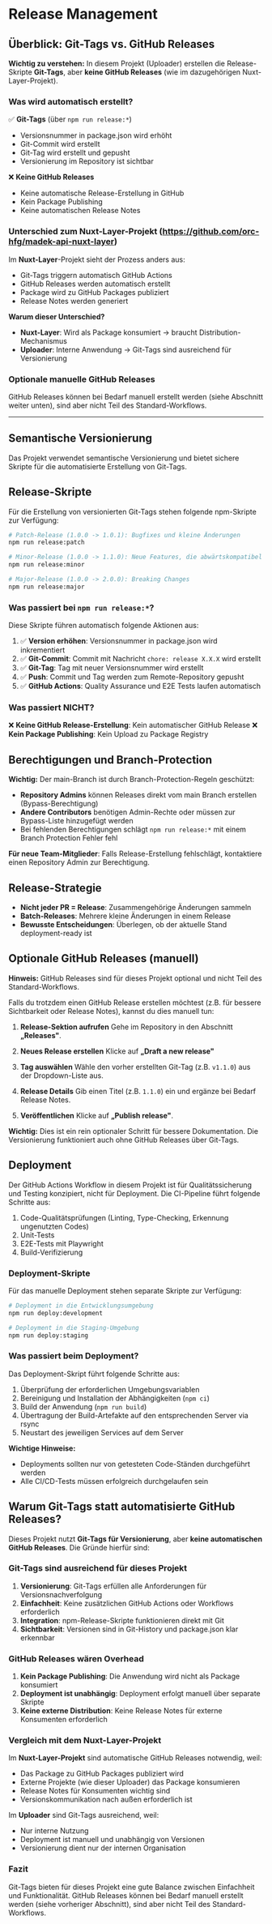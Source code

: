 # Release Management

## Überblick: Git-Tags vs. GitHub Releases

**Wichtig zu verstehen:** In diesem Projekt (Uploader) erstellen die Release-Skripte **Git-Tags**, aber **keine GitHub Releases** (wie im dazugehörigen Nuxt-Layer-Projekt).

### Was wird automatisch erstellt?

✅ **Git-Tags** (über `npm run release:*`)
- Versionsnummer in package.json wird erhöht
- Git-Commit wird erstellt
- Git-Tag wird erstellt und gepusht
- Versionierung im Repository ist sichtbar

❌ **Keine GitHub Releases**
- Keine automatische Release-Erstellung in GitHub
- Kein Package Publishing
- Keine automatischen Release Notes

### Unterschied zum Nuxt-Layer-Projekt (https://github.com/orc-hfg/madek-api-nuxt-layer)

Im **Nuxt-Layer**-Projekt sieht der Prozess anders aus:
- Git-Tags triggern automatisch GitHub Actions
- GitHub Releases werden automatisch erstellt
- Package wird zu GitHub Packages publiziert
- Release Notes werden generiert

**Warum dieser Unterschied?**
- **Nuxt-Layer**: Wird als Package konsumiert → braucht Distribution-Mechanismus
- **Uploader**: Interne Anwendung → Git-Tags sind ausreichend für Versionierung

### Optionale manuelle GitHub Releases

GitHub Releases können bei Bedarf manuell erstellt werden (siehe Abschnitt weiter unten), sind aber nicht Teil des Standard-Workflows.

---

## Semantische Versionierung

Das Projekt verwendet semantische Versionierung und bietet sichere Skripte für die automatisierte Erstellung von Git-Tags.

## Release-Skripte

Für die Erstellung von versionierten Git-Tags stehen folgende npm-Skripte zur Verfügung:

```bash
# Patch-Release (1.0.0 -> 1.0.1): Bugfixes und kleine Änderungen
npm run release:patch

# Minor-Release (1.0.0 -> 1.1.0): Neue Features, die abwärtskompatibel sind
npm run release:minor

# Major-Release (1.0.0 -> 2.0.0): Breaking Changes
npm run release:major
```

### Was passiert bei `npm run release:*`?

Diese Skripte führen automatisch folgende Aktionen aus:

1. ✅ **Version erhöhen**: Versionsnummer in package.json wird inkrementiert
2. ✅ **Git-Commit**: Commit mit Nachricht `chore: release X.X.X` wird erstellt
3. ✅ **Git-Tag**: Tag mit neuer Versionsnummer wird erstellt
4. ✅ **Push**: Commit und Tag werden zum Remote-Repository gepusht
5. ✅ **GitHub Actions**: Quality Assurance und E2E Tests laufen automatisch

### Was passiert NICHT?

❌ **Keine GitHub Release-Erstellung**: Kein automatischer GitHub Release
❌ **Kein Package Publishing**: Kein Upload zu Package Registry

## Berechtigungen und Branch-Protection

**Wichtig:** Der main-Branch ist durch Branch-Protection-Regeln geschützt:

- **Repository Admins** können Releases direkt vom main Branch erstellen (Bypass-Berechtigung)
- **Andere Contributors** benötigen Admin-Rechte oder müssen zur Bypass-Liste hinzugefügt werden
- Bei fehlenden Berechtigungen schlägt `npm run release:*` mit einem Branch Protection Fehler fehl

**Für neue Team-Mitglieder**: Falls Release-Erstellung fehlschlägt, kontaktiere einen Repository Admin zur Berechtigung.

## Release-Strategie

- **Nicht jeder PR = Release**: Zusammengehörige Änderungen sammeln
- **Batch-Releases**: Mehrere kleine Änderungen in einem Release
- **Bewusste Entscheidungen**: Überlegen, ob der aktuelle Stand deployment-ready ist

## Optionale GitHub Releases (manuell)

**Hinweis:** GitHub Releases sind für dieses Projekt optional und nicht Teil des Standard-Workflows.

Falls du trotzdem einen GitHub Release erstellen möchtest (z.B. für bessere Sichtbarkeit oder Release Notes), kannst du dies manuell tun:

1. **Release-Sektion aufrufen**
   Gehe im Repository in den Abschnitt **„Releases"**.

2. **Neues Release erstellen**
   Klicke auf **„Draft a new release"**

3. **Tag auswählen**
   Wähle den vorher erstellten Git-Tag (z.B. `v1.1.0`) aus der Dropdown-Liste aus.

4. **Release Details**
   Gib einen Titel (z.B. `1.1.0`) ein und ergänze bei Bedarf Release Notes.

5. **Veröffentlichen**
   Klicke auf **„Publish release"**.

**Wichtig:** Dies ist ein rein optionaler Schritt für bessere Dokumentation. Die Versionierung funktioniert auch ohne GitHub Releases über Git-Tags.

## Deployment

Der GitHub Actions Workflow in diesem Projekt ist für Qualitätssicherung und Testing konzipiert, nicht für Deployment. Die CI-Pipeline führt folgende Schritte aus:

1. Code-Qualitätsprüfungen (Linting, Type-Checking, Erkennung ungenutzten Codes)
2. Unit-Tests
3. E2E-Tests mit Playwright
4. Build-Verifizierung

### Deployment-Skripte

Für das manuelle Deployment stehen separate Skripte zur Verfügung:

```bash
# Deployment in die Entwicklungsumgebung
npm run deploy:development

# Deployment in die Staging-Umgebung
npm run deploy:staging
```

### Was passiert beim Deployment?

Das Deployment-Skript führt folgende Schritte aus:

1. Überprüfung der erforderlichen Umgebungsvariablen
2. Bereinigung und Installation der Abhängigkeiten (`npm ci`)
3. Build der Anwendung (`npm run build`)
4. Übertragung der Build-Artefakte auf den entsprechenden Server via rsync
5. Neustart des jeweiligen Services auf dem Server

**Wichtige Hinweise:**

- Deployments sollten nur von getesteten Code-Ständen durchgeführt werden
- Alle CI/CD-Tests müssen erfolgreich durchgelaufen sein

## Warum Git-Tags statt automatisierte GitHub Releases?

Dieses Projekt nutzt **Git-Tags für Versionierung**, aber **keine automatischen GitHub Releases**. Die Gründe hierfür sind:

### Git-Tags sind ausreichend für dieses Projekt

1. **Versionierung**: Git-Tags erfüllen alle Anforderungen für Versionsnachverfolgung
2. **Einfachheit**: Keine zusätzlichen GitHub Actions oder Workflows erforderlich
3. **Integration**: npm-Release-Skripte funktionieren direkt mit Git
4. **Sichtbarkeit**: Versionen sind in Git-History und package.json klar erkennbar

### GitHub Releases wären Overhead

1. **Kein Package Publishing**: Die Anwendung wird nicht als Package konsumiert
2. **Deployment ist unabhängig**: Deployment erfolgt manuell über separate Skripte
3. **Keine externe Distribution**: Keine Release Notes für externe Konsumenten erforderlich

### Vergleich mit dem Nuxt-Layer-Projekt

Im **Nuxt-Layer-Projekt** sind automatische GitHub Releases notwendig, weil:
- Das Package zu GitHub Packages publiziert wird
- Externe Projekte (wie dieser Uploader) das Package konsumieren
- Release Notes für Konsumenten wichtig sind
- Versionskommunikation nach außen erforderlich ist

Im **Uploader** sind Git-Tags ausreichend, weil:
- Nur interne Nutzung
- Deployment ist manuell und unabhängig von Versionen
- Versionierung dient nur der internen Organisation

### Fazit

Git-Tags bieten für dieses Projekt eine gute Balance zwischen Einfachheit und Funktionalität. GitHub Releases können bei Bedarf manuell erstellt werden (siehe vorheriger Abschnitt), sind aber nicht Teil des Standard-Workflows.
